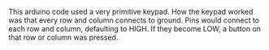 This arduino code used a very primitive keypad.
How the keypad worked was that every row and column connects to ground.
Pins would connect to each row and column, defaulting to HIGH.
If they become LOW, a button on that row or column was pressed.

